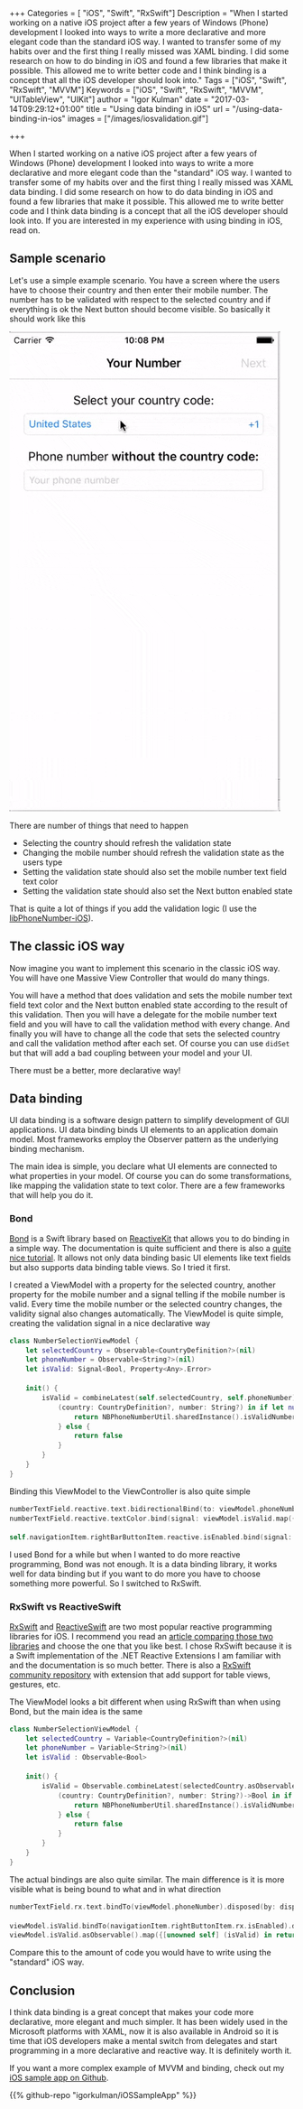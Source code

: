 +++
Categories = [ "iOS", "Swift", "RxSwift"]
Description = "When I started working on a native iOS project after a few years of Windows (Phone) development I looked into ways to write a more declarative and more elegant code than the standard iOS way. I wanted to transfer some of my habits over and the first thing I really missed was XAML binding. I did some research on how to do binding in iOS and found a few libraries that make it possible. This allowed me to write better code and I think binding is a concept that all the iOS developer should look into."
Tags = ["iOS", "Swift", "RxSwift", "MVVM"]
Keywords = ["iOS", "Swift", "RxSwift", "MVVM", "UITableView", "UIKit"]
author = "Igor Kulman"
date = "2017-03-14T09:29:12+01:00"
title = "Using data binding in iOS"
url = "/using-data-binding-in-ios"
images = ["/images/iosvalidation.gif"]

+++

When I started working on a native iOS project after a few years of Windows (Phone) development I looked into ways to write a more declarative and more elegant code than the "standard" iOS way. I wanted to transfer some of my habits over and the first thing I really missed was XAML data binding. I did some research on how to do data binding in iOS and found a few libraries that make it possible. This allowed me to write better code and I think data binding is a concept that all the iOS developer should look into. If you are interested in my experience with using binding in iOS, read on.

## Sample scenario

Let's use a simple example scenario. You have a screen where the users have to choose their country and then enter their mobile number. The number has to be validated with respect to the selected country and if everything is ok the Next button should become visible. So basically it should work like this

![Form validation](iosvalidation.gif)

<!--more-->

There are number of things that need to happen

- Selecting the country should refresh the validation state
- Changing the mobile number should refresh the validation state as the users type
- Setting the validation state should also set the mobile number text field text color
- Setting the validation state should also set the Next button enabled state

That is quite a lot of things if you add the validation logic (I use the [libPhoneNumber-iOS](https://github.com/iziz/libPhoneNumber-iOS)). 

## The classic iOS way

Now imagine you want to implement this scenario in the classic iOS way. You will have one Massive View Controller that would do many things.  

You will have a method that does validation and sets the mobile number text field text color and the Next button enabled state according to the result of this validation. Then you will have a delegate for the mobile number text field and you will have to call the validation method with every change. And finally you will have to change all the code that sets the selected country and call the validation method after each set. Of course you can use `didSet` but that will add a bad coupling between your model and your UI. 

There must be a better, more declarative way!

## Data binding

UI data binding is a software design pattern to simplify development of GUI applications. UI data binding binds UI elements to an application domain model. Most frameworks employ the Observer pattern as the underlying binding mechanism.

The main idea is simple, you declare what UI elements are connected to what properties in your model. Of course you can do some transformations, like mapping the validation state to text color. There are a few frameworks that will help you do it.

### Bond

[Bond](https://github.com/ReactiveKit/Bond) is a Swift library based on [ReactiveKit](https://github.com/ReactiveKit/ReactiveKit) that allows you to do binding in a simple way. The documentation is quite sufficient and there is also a [quite nice tutorial](https://www.raywenderlich.com/123108/bond-tutorial). It allows not only data binding basic UI elements like text fields but also supports data binding table views. So I tried it first.

I created a ViewModel with a property for the selected country, another property for the mobile number and a signal telling if the mobile number is valid. Every time the mobile number or the selected country changes, the validity signal also changes automatically. The ViewModel is quite simple, creating the validation signal in a nice declarative way

```swift
class NumberSelectionViewModel {
    let selectedCountry = Observable<CountryDefinition?>(nil)
    let phoneNumber = Observable<String?>(nil)
    let isValid: Signal<Bool, Property<Any>.Error>
    
    init() {
        isValid = combineLatest(self.selectedCountry, self.phoneNumber) {
            (country: CountryDefinition?, number: String?) in if let number = number, let parsedNumber = try? NBPhoneNumberUtil.sharedInstance().parse(number, defaultRegion: country?.isoCode ?? "de") {
                return NBPhoneNumberUtil.sharedInstance().isValidNumber(parsedNumber)
            } else {
                return false
            }
        }
    }
}
```

Binding this ViewModel to the ViewController is also quite simple

```swift
numberTextField.reactive.text.bidirectionalBind(to: viewModel.phoneNumber).dispose(in: reactive.bag)
numberTextField.reactive.textColor.bind(signal: viewModel.isValid.map({ [unowned self] (isValid) in return isValid ? self.view.tintColor : UIColor.red})).dispose(in: reactive.bag)

self.navigationItem.rightBarButtonItem.reactive.isEnabled.bind(signal: viewModel.isValid).dispose(in: reactive.bag)
```

I used Bond for a while but when I wanted to do more reactive programming, Bond was not enough. It is a data binding library, it works well for data binding but if you want to do more you have to choose something more powerful. So I switched to RxSwift.

### RxSwift vs ReactiveSwift

[RxSwift](https://github.com/ReactiveX/RxSwift) and [ReactiveSwift](https://github.com/ReactiveCocoa/ReactiveSwift) are two most popular reactive programming libraries for iOS. I recommend you read an [article comparing those two libraries](https://www.raywenderlich.com/126522/reactivecocoa-vs-rxswift) and choose the one that you like best. I chose RxSwift because it is a Swift implementation of the .NET Reactive Extensions I am familiar with and the documentation is so much better. There is also a [RxSwift community repository](https://github.com/RxSwiftCommunity/) with extension that add support for table views, gestures, etc. 

The ViewModel looks a bit different when using RxSwift than when using Bond, but the main idea is the same

```swift
class NumberSelectionViewModel {
    let selectedCountry = Variable<CountryDefinition?>(nil)
    let phoneNumber = Variable<String?>(nil)
    let isValid : Observable<Bool>
    
    init() {        
        isValid = Observable.combineLatest(selectedCountry.asObservable(), phoneNumber.asObservable()) {
            (country: CountryDefinition?, number: String?)->Bool in if let number = number, let parsedNumber = try? NBPhoneNumberUtil.sharedInstance().parse(number, defaultRegion: country?.isoCode ?? "de") {
                return NBPhoneNumberUtil.sharedInstance().isValidNumber(parsedNumber)
            } else {
                return false
            }
        }
    }
}
```

The actual bindings are also quite similar. The main difference is it is more visible what is being bound to what and in what direction

```swift
numberTextField.rx.text.bindTo(viewModel.phoneNumber).disposed(by: disposeBag)

viewModel.isValid.bindTo(navigationItem.rightButtonItem.rx.isEnabled).disposed(by: disposeBag)
viewModel.isValid.asObservable().map({[unowned self] (isValid) in return isValid ? self.view.tintColor : UIColor.red}).bindTo(numberTextField.rx.textColor).disposed(by: disposeBag)
```

Compare this to the amount of code you would have to write using the "standard" iOS way.

## Conclusion

I think data binding is a great concept that makes your code more declarative, more elegant and much simpler. It has been widely used in the Microsoft platforms with XAML, now it is also available in Android so it is time that iOS developers make a mental switch from delegates and start programming in a more declarative and reactive way. It is definitely worth it.

If you want a more complex example of MVVM and binding, check out my [iOS sample app on Github](https://github.com/igorkulman/iOSSampleApp).

{{% github-repo "igorkulman/iOSSampleApp" %}}
